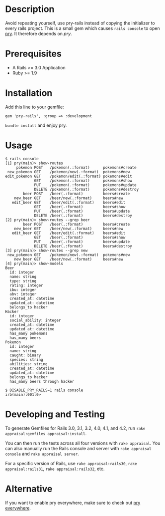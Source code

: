 # Description

Avoid repeating yourself, use pry-rails instead of copying the initializer to every rails project.
This is a small gem which causes `rails console` to open [pry](http://pry.github.com/). It therefore depends on *pry*.

# Prerequisites

- A Rails >= 3.0 Application
- Ruby >= 1.9

# Installation

Add this line to your gemfile:

	gem 'pry-rails', :group => :development

`bundle install` and enjoy pry.

# Usage

```
$ rails console
[1] pry(main)> show-routes
     pokemon POST   /pokemon(.:format)      pokemons#create
 new_pokemon GET    /pokemon/new(.:format)  pokemons#new
edit_pokemon GET    /pokemon/edit(.:format) pokemons#edit
             GET    /pokemon(.:format)      pokemons#show
             PUT    /pokemon(.:format)      pokemons#update
             DELETE /pokemon(.:format)      pokemons#destroy
        beer POST   /beer(.:format)         beers#create
    new_beer GET    /beer/new(.:format)     beers#new
   edit_beer GET    /beer/edit(.:format)    beers#edit
             GET    /beer(.:format)         beers#show
             PUT    /beer(.:format)         beers#update
             DELETE /beer(.:format)         beers#destroy
[2] pry(main)> show-routes --grep beer
        beer POST   /beer(.:format)         beers#create
    new_beer GET    /beer/new(.:format)     beers#new
   edit_beer GET    /beer/edit(.:format)    beers#edit
             GET    /beer(.:format)         beers#show
             PUT    /beer(.:format)         beers#update
             DELETE /beer(.:format)         beers#destroy
[3] pry(main)> show-routes --grep new
 new_pokemon GET    /pokemon/new(.:format)  pokemons#new
    new_beer GET    /beer/new(.:format)     beers#new
[4] pry(main)> show-models
Beer
  id: integer
  name: string
  type: string
  rating: integer
  ibu: integer
  abv: integer
  created_at: datetime
  updated_at: datetime
  belongs_to hacker
Hacker
  id: integer
  social_ability: integer
  created_at: datetime
  updated_at: datetime
  has_many pokemons
  has_many beers
Pokemon
  id: integer
  name: string
  caught: binary
  species: string
  abilities: string
  created_at: datetime
  updated_at: datetime
  belongs_to hacker
  has_many beers through hacker

$ DISABLE_PRY_RAILS=1 rails console
irb(main):001:0>
```

# Developing and Testing

To generate Gemfiles for Rails 3.0, 3.1, 3.2, 4.0, 4.1, and 4.2, run `rake
appraisal:gemfiles appraisal:install`.

You can then run the tests across all four versions with `rake appraisal`.  You
can also manually run the Rails console and server with `rake appraisal
console` and `rake appraisal server`.

For a specific version of Rails, use `rake appraisal:rails30`, `rake
appraisal:rails31`, `rake appraisal:rails32`, etc.

# Alternative

If you want to enable pry everywhere, make sure to check out
[pry everywhere](http://lucapette.me/pry-everywhere).
